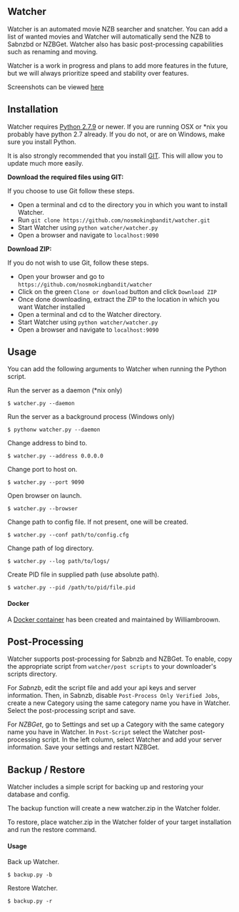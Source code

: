 ## Watcher

Watcher is an automated movie NZB searcher and snatcher. You can add a list of wanted movies and Watcher will automatically send the NZB to Sabnzbd or NZBGet. Watcher also has basic post-processing capabilities such as renaming and moving.

Watcher is a work in progress and plans to add more features in the future, but we will always prioritize speed and stability over features.

Screenshots can be viewed [here](http://imgur.com/a/EQ963)


## Installation

Watcher requires [Python 2.7.9](https://www.python.org/) or newer. If you are running OSX or *nix you probably have python 2.7 already. If you do not, or are on Windows, make sure you install Python.

It is also strongly recommended that you install [GIT](http://git-scm.com/). This will allow you to update much more easily.

**Download the required files using GIT:**

If you choose to use Git follow these steps.

* Open a terminal and cd to the directory you in which you want to install Watcher.
* Run `git clone https://github.com/nosmokingbandit/watcher.git`
* Start Watcher using `python watcher/watcher.py`
* Open a browser and navigate to `localhost:9090`

**Download ZIP:**

If you do not wish to use Git, follow these steps.

* Open your browser and go to `https://github.com/nosmokingbandit/watcher`
* Click on the green `Clone or download` button and click `Download ZIP`
* Once done downloading, extract the ZIP to the location in which you want Watcher installed
* Open a terminal and cd to the Watcher directory.
* Start Watcher using `python watcher/watcher.py`
* Open a browser and navigate to `localhost:9090`


## Usage

You can add the following arguments to Watcher when running the Python script.

Run the server as a daemon (*nix only)

`$ watcher.py --daemon`

Run the server as a background process (Windows only)

`$ pythonw watcher.py --daemon`

Change address to bind to.

`$ watcher.py --address 0.0.0.0`

Change port to host on.

`$ watcher.py --port 9090`

Open browser on launch.

`$ watcher.py --browser`

Change path to config file. If not present, one will be created.

`$ watcher.py --conf path/to/config.cfg`

Change path of log directory.

`$ watcher.py --log path/to/logs/`

Create PID file in supplied path (use absolute path).

`$ watcher.py --pid /path/to/pid/file.pid`

#### Docker
A [Docker container](https://hub.docker.com/r/williambroown/watcherdocker/) has been created and maintained by Williambroown.

## Post-Processing

Watcher supports post-processing for Sabnzb and NZBGet. To enable, copy the appropriate script from `watcher/post scripts` to your downloader's scripts directory.

For *Sabnzb*, edit the script file and add your api keys and server information. Then, in Sabnzb, disable `Post-Process Only Verified Jobs`, create a new Category using the same category name you have in Watcher. Select the post-processing script and save.

For *NZBGet*, go to Settings and set up a Category with the same category name you have in Watcher. In `Post-Script` select the Watcher post-processing script. In the left column, select Watcher and add your server information. Save your settings and restart NZBGet.

## Backup / Restore

Watcher includes a simple script for backing up and restoring your database and config.

The backup function will create a new watcher.zip in the Watcher folder.

To restore, place watcher.zip in the Watcher folder of your target installation and run the restore command.

#### Usage
Back up Watcher.

`$ backup.py -b`

Restore Watcher.

`$ backup.py -r`
